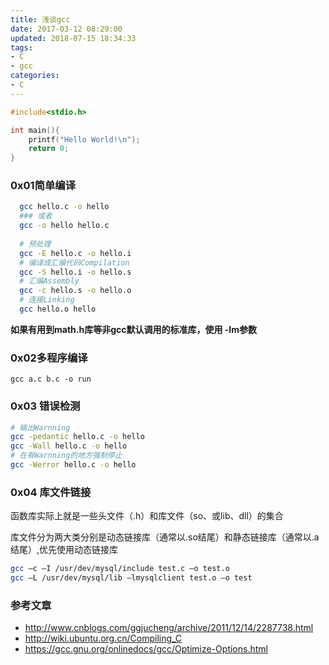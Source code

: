 ```yaml
---
title: 浅谈gcc
date: 2017-03-12 08:29:00
updated: 2018-07-15 18:34:33
tags:
- C
- gcc
categories:
- C
---
```


```c
#include<stdio.h>

int main(){
    printf("Hello World!\n");
    return 0;
}
```

<!--more-->

### 0x01简单编译

```bash
  gcc hello.c -o hello
  ### 或者
  gcc -o hello hello.c
  
  # 预处理
  gcc -E hello.c -o hello.i 
  # 编译成汇编代码Compilation
  gcc -S hello.i -o hello.s
  # 汇编Assembly
  gcc -c hello.s -o hello.o
  # 连接Linking
  gcc hello.o hello
```

**如果有用到math.h库等非gcc默认调用的标准库，使用 -lm参数**

### 0x02多程序编译

```shell
gcc a.c b.c -o run
```

###  0x03 错误检测

```bash
# 输出Warnning
gcc -pedantic hello.c -o hello
gcc -Wall hello.c -o hello
# 在有Warnning的地方强制停止
gcc -Werror hello.c -o hello
```

###  0x04 库文件链接

函数库实际上就是一些头文件（.h）和库文件（so、或lib、dll）的集合

库文件分为两大类分别是动态链接库（通常以.so结尾）和静态链接库（通常以.a结尾）,优先使用动态链接库

```bash
gcc –c –I /usr/dev/mysql/include test.c –o test.o
gcc –L /usr/dev/mysql/lib –lmysqlclient test.o –o test
```



### 参考文章

- <http://www.cnblogs.com/ggjucheng/archive/2011/12/14/2287738.html>
- http://wiki.ubuntu.org.cn/Compiling_C
- https://gcc.gnu.org/onlinedocs/gcc/Optimize-Options.html